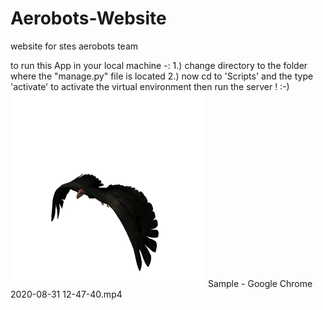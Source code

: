 # Aerobots-Website
website for stes aerobots team

to run this App in your local machine -:
1.)  change directory to the folder where the "manage.py" file is located
2.)  now cd to 'Scripts' and the type 'activate' to activate the virtual environment
then run the server !  :-)
![](3.gif)
Sample - Google Chrome 2020-08-31 12-47-40.mp4
